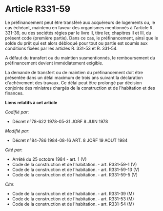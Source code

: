 # Article R331-59

Le préfinancement peut être transféré aux acquéreurs de logements ou, le cas échéant, maintenu en faveur des organismes
mentionnés à l'article R. 331-39, ou des sociétés régies par le livre II, titre Ier, chapitres II et III, du présent code
(première partie). Dans ce cas, le préfinancement, ainsi que le solde du prêt qui est alors débloqué pour tout ou partie est
soumis aux conditions fixées par les articles R. 331-53 et R. 331-54.

A défaut du transfert ou du maintien susmentionnés, le remboursement du préfinancement devient immédiatement exigible.

La demande de transfert ou de maintien du préfinancement doit être présentée dans un délai maximum de trois ans suivant la
déclaration d'achèvement des travaux. Ce délai peut être prolongé par décision conjointe des ministres chargés de la
construction et de l'habitation et des finances.

**Liens relatifs à cet article**

_Codifié par_:

  - Décret n°78-622 1978-05-31 JORF 8 JUIN 1978

_Modifié par_:

  - Décret n°84-786 1984-08-16 ART. 8 JORF 19 AOUT 1984

_Cité par_:

  - Arrêté du 25 octobre 1984 - art. 1 (V)
  - Code de la construction et de l'habitation. - art. R331-59-1 (V)
  - Code de la construction et de l'habitation. - art. R331-59-13 (V)
  - Code de la construction et de l'habitation. - art. R331-59-5 (V)

_Cite_:

  - Code de la construction et de l'habitation. - art. R331-39 (M)
  - Code de la construction et de l'habitation. - art. R331-53 (M)
  - Code de la construction et de l'habitation. - art. R331-54 (M)
